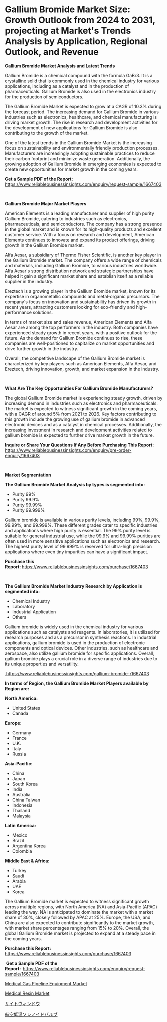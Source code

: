 <p><h1>Gallium Bromide Market Size: Growth Outlook from 2024 to 2031, projecting at Market's Trends Analysis by Application, Regional Outlook, and Revenue</h1></p><p><strong>Gallium Bromide Market Analysis and Latest Trends</strong></p>
<p><p>Gallium Bromide is a chemical compound with the formula GaBr3. It is a crystalline solid that is commonly used in the chemical industry for various applications, including as a catalyst and in the production of pharmaceuticals. Gallium Bromide is also used in the electronics industry for the production of semiconductors.</p><p>The Gallium Bromide Market is expected to grow at a CAGR of 10.3% during the forecast period. The increasing demand for Gallium Bromide in various industries such as electronics, healthcare, and chemical manufacturing is driving market growth. The rise in research and development activities for the development of new applications for Gallium Bromide is also contributing to the growth of the market.</p><p>One of the latest trends in the Gallium Bromide Market is the increasing focus on sustainability and environmentally friendly production processes. Manufacturers are increasingly adopting sustainable practices to reduce their carbon footprint and minimize waste generation. Additionally, the growing adoption of Gallium Bromide in emerging economies is expected to create new opportunities for market growth in the coming years.</p></p>
<p><strong>Get a Sample PDF of the Report:&nbsp;</strong> <a href="https://www.reliablebusinessinsights.com/enquiry/request-sample/1667403">https://www.reliablebusinessinsights.com/enquiry/request-sample/1667403</a></p>
<p>&nbsp;</p>
<p><strong>Gallium Bromide Major Market Players</strong></p>
<p><p>American Elements is a leading manufacturer and supplier of high purity Gallium Bromide, catering to industries such as electronics, pharmaceuticals, and semiconductors. The company has a strong presence in the global market and is known for its high-quality products and excellent customer service. With a focus on research and development, American Elements continues to innovate and expand its product offerings, driving growth in the Gallium Bromide market.</p><p>Alfa Aesar, a subsidiary of Thermo Fisher Scientific, is another key player in the Gallium Bromide market. The company offers a wide range of chemicals and materials, including Gallium Bromide, to various industries worldwide. Alfa Aesar's strong distribution network and strategic partnerships have helped it gain a significant market share and establish itself as a reliable supplier in the industry.</p><p>Ereztech is a growing player in the Gallium Bromide market, known for its expertise in organometallic compounds and metal-organic precursors. The company's focus on innovation and sustainability has driven its growth in recent years, attracting customers looking for eco-friendly and high-performance solutions.</p><p>In terms of market size and sales revenue, American Elements and Alfa Aesar are among the top performers in the industry. Both companies have experienced steady growth in recent years, with a positive outlook for the future. As the demand for Gallium Bromide continues to rise, these companies are well-positioned to capitalize on market opportunities and drive further growth in the industry.</p><p>Overall, the competitive landscape of the Gallium Bromide market is characterized by key players such as American Elements, Alfa Aesar, and Ereztech, driving innovation, growth, and market expansion in the industry.</p></p>
<p>&nbsp;</p>
<p><strong>What Are The Key Opportunities For Gallium Bromide Manufacturers?</strong></p>
<p><p>The global Gallium Bromide market is experiencing steady growth, driven by increasing demand in industries such as electronics and pharmaceuticals. The market is expected to witness significant growth in the coming years, with a CAGR of around 5% from 2021 to 2026. Key factors contributing to this growth include the growing use of gallium bromide in advanced electronic devices and as a catalyst in chemical processes. Additionally, the increasing investment in research and development activities related to gallium bromide is expected to further drive market growth in the future.</p></p>
<p><strong>Inquire or Share Your Questions If Any Before Purchasing This Report:</strong> <a href="https://www.reliablebusinessinsights.com/enquiry/pre-order-enquiry/1667403">https://www.reliablebusinessinsights.com/enquiry/pre-order-enquiry/1667403</a></p>
<p>&nbsp;</p>
<p><strong>Market Segmentation</strong></p>
<p><strong>The Gallium Bromide Market Analysis by types is segmented into:</strong></p>
<p><ul><li>Purity 99%</li><li>Purity 99.9%</li><li>Purity 99.99%</li><li>Purity 99.999%</li></ul></p>
<p><p>Gallium bromide is available in various purity levels, including 99%, 99.9%, 99.99%, and 99.999%. These different grades cater to specific industries and applications where high purity is essential. The 99% purity level is suitable for general industrial use, while the 99.9% and 99.99% purities are often used in more sensitive applications such as electronics and research. The highest purity level of 99.999% is reserved for ultra-high precision applications where even tiny impurities can have a significant impact.</p></p>
<p><strong>Purchase this Report:&nbsp;</strong><a href="https://www.reliablebusinessinsights.com/purchase/1667403">https://www.reliablebusinessinsights.com/purchase/1667403</a></p>
<p>&nbsp;</p>
<p><strong>The Gallium Bromide Market Industry Research by Application is segmented into:</strong></p>
<p><ul><li>Chemical Industry</li><li>Laboratory</li><li>Industrial Application</li><li>Others</li></ul></p>
<p><p>Gallium bromide is widely used in the chemical industry for various applications such as catalysts and reagents. In laboratories, it is utilized for research purposes and as a precursor in synthesis reactions. In industrial applications, gallium bromide is used in the production of electronic components and optical devices. Other industries, such as healthcare and aerospace, also utilize gallium bromide for specific applications. Overall, gallium bromide plays a crucial role in a diverse range of industries due to its unique properties and versatility.</p></p>
<p><a href="https://www.reliablebusinessinsights.com/gallium-bromide-r1667403">&nbsp;https://www.reliablebusinessinsights.com/gallium-bromide-r1667403</a></p>
<p><strong>In terms of Region, the Gallium Bromide Market Players available by Region are:</strong></p>
<p>
    <p> <strong> North America: </strong>
        <ul>
            <li>United States</li>
            <li>Canada</li>
        </ul>
        </p> 
    <p> <strong> Europe: </strong>
        <ul>
            <li>Germany</li>
            <li>France</li>
            <li>U.K.</li>
            <li>Italy</li>
            <li>Russia</li>
        </ul>
        </p> 
    <p> <strong> Asia-Pacific: </strong>
        <ul>
            <li>China</li>
            <li>Japan</li>
            <li>South Korea</li>
            <li>India</li>
            <li>Australia</li>
            <li>China Taiwan</li>
            <li>Indonesia</li>
            <li>Thailand</li>
            <li>Malaysia</li>
        </ul>
        </p> 
    <p> <strong> Latin America: </strong>
        <ul>
            <li>Mexico</li>
            <li>Brazil</li>
            <li>Argentina Korea</li>
            <li>Colombia</li>
        </ul>
        </p> 
    <p> <strong> Middle East & Africa: </strong>
        <ul>
            <li>Turkey</li>
            <li>Saudi</li>
            <li>Arabia</li>
            <li>UAE</li>
            <li>Korea</li>
        </ul>
    </p>
    </p>
<p><p>The Gallium Bromide market is expected to witness significant growth across multiple regions, with North America (NA) and Asia-Pacific (APAC) leading the way. NA is anticipated to dominate the market with a market share of 30%, closely followed by APAC at 25%. Europe, the USA, and China are also expected to contribute significantly to the market growth, with market share percentages ranging from 15% to 20%. Overall, the global Gallium Bromide market is projected to expand at a steady pace in the coming years.</p></p>
<p><strong>Purchase this Report: </strong><a href="https://www.reliablebusinessinsights.com/purchase/1667403">https://www.reliablebusinessinsights.com/purchase/1667403</a></p>
<p>&nbsp;<strong>Get a Sample PDF of the Report:&nbsp;&nbsp;</strong><a href="https://www.reliablebusinessinsights.com/enquiry/request-sample/1667403">https://www.reliablebusinessinsights.com/enquiry/request-sample/1667403</a></p>
<p><strong></strong></p>
<p><p><a href="https://github.com/waylose1223/Market-Research-Report-List-1/blob/main/medical-gas-pipeline-equipment-market.md">Medical Gas Pipeline Equipment Market</a></p><p><a href="https://github.com/itulahketika112/Market-Research-Report-List-1/blob/main/medical-resin-market.md">Medical Resin Market</a></p><p><a href="https://github.com/KaydenJohns1964/Market-Research-Report-List-2/blob/main/3225948174165.md">サイトウィンドウ</a></p><p><a href="https://github.com/decker5351/Market-Research-Report-List-2/blob/main/9746731174166.md">航空低温ソレノイドバルブ</a></p></p>